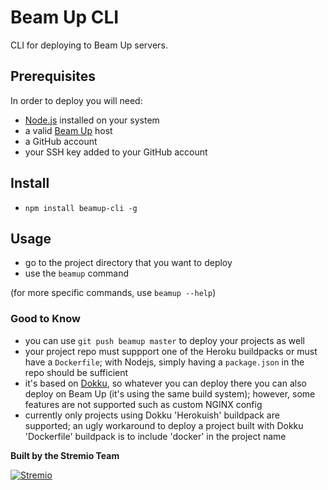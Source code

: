 # Beam Up CLI

CLI for deploying to Beam Up servers.

## Prerequisites

In order to deploy you will need:
- [Node.js](https://nodejs.org/en/download/) installed on your system
- a valid [Beam Up](https://github.com/Stremio/stremio-beamup) host
- a GitHub account
- your SSH key added to your GitHub account

## Install

- `npm install beamup-cli -g`

## Usage

- go to the project directory that you want to deploy
- use the `beamup` command

(for more specific commands, use `beamup --help`)

### Good to Know

- you can use `git push beamup master` to deploy your projects as well
- your project repo must suppport one of the Heroku buildpacks or must have a `Dockerfile`; with Nodejs, simply having a `package.json` in the repo should be sufficient
- it's based on [Dokku](http://dokku.viewdocs.io/dokku/), so whatever you can deploy there you can also deploy on Beam Up (it's using the same build system); however, some features are not supported such as custom NGINX config
- currently only projects using Dokku 'Herokuish' buildpack are supported; an ugly workaround to deploy a project built with Dokku 'Dockerfile' buildpack is to include 'docker' in the project name


**Built by the Stremio Team**

[![Stremio](https://www.stremio.com/website/stremio-purple-small.png)](https://stremio.com/)
